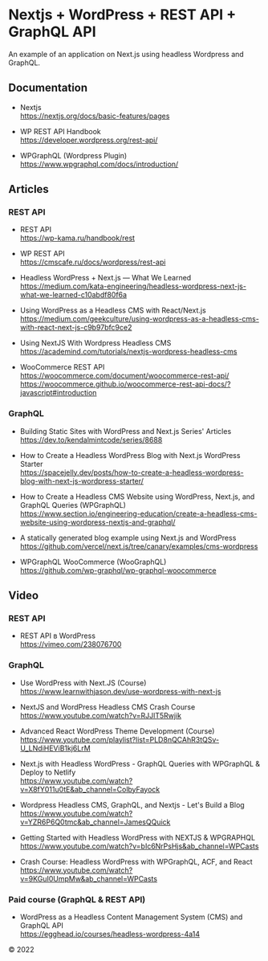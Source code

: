 # Nextjs + WordPress + REST API + GraphQL API

An example of an application on Next.js using headless Wordpress and GraphQL.

## Documentation

- Nextjs  
  <a href="https://nextjs.org/docs/basic-features/pages" target="_blank">https://nextjs.org/docs/basic-features/pages</a>

- WP REST API Handbook  
  <a href="https://developer.wordpress.org/rest-api/" target="_blank">https://developer.wordpress.org/rest-api/</a>

- WPGraphQL (Wordpress Plugin)  
  <a href="https://www.wpgraphql.com/docs/introduction/" target="_blank">https://www.wpgraphql.com/docs/introduction/</a>

## Articles

### REST API

- REST API  
  <a href="https://wp-kama.ru/handbook/rest" target="_blank">https://wp-kama.ru/handbook/rest</a>

- WP REST API  
  <a href="https://cmscafe.ru/docs/wordpress/rest-api" target="_blank">https://cmscafe.ru/docs/wordpress/rest-api</a>

- Headless WordPress + Next.js — What We Learned  
  <a href="https://medium.com/kata-engineering/headless-wordpress-next-js-what-we-learned-c10abdf80f6a" target="_blank">https://medium.com/kata-engineering/headless-wordpress-next-js-what-we-learned-c10abdf80f6a</a>

- Using WordPress as a Headless CMS with React/Next.js  
  <a href="https://medium.com/geekculture/using-wordpress-as-a-headless-cms-with-react-next-js-c9b97bfc9ce2" target="_blank">https://medium.com/geekculture/using-wordpress-as-a-headless-cms-with-react-next-js-c9b97bfc9ce2</a>

- Using NextJS With Wordpress Headless CMS  
  <a href="https://academind.com/tutorials/nextjs-wordpress-headless-cms" target="_blank">https://academind.com/tutorials/nextjs-wordpress-headless-cms</a>

- WooCommerce REST API  
  <a href="https://woocommerce.com/document/woocommerce-rest-api/" target="_blank">https://woocommerce.com/document/woocommerce-rest-api/</a>  
  <a href="https://woocommerce.github.io/woocommerce-rest-api-docs/?javascript#introduction" target="_blank">https://woocommerce.github.io/woocommerce-rest-api-docs/?javascript#introduction</a>

### GraphQL

- Building Static Sites with WordPress and Next.js Series' Articles  
  <a href="https://dev.to/kendalmintcode/series/8688" target="_blank">https://dev.to/kendalmintcode/series/8688</a>

- How to Create a Headless WordPress Blog with Next.js WordPress Starter  
  <a href="https://spacejelly.dev/posts/how-to-create-a-headless-wordpress-blog-with-next-js-wordpress-starter/" target="_blank">https://spacejelly.dev/posts/how-to-create-a-headless-wordpress-blog-with-next-js-wordpress-starter/</a>

- How to Create a Headless CMS Website using WordPress, Next.js, and GraphQL Queries (WPGraphQL)  
  <a href="https://www.section.io/engineering-education/create-a-headless-cms-website-using-wordpress-nextjs-and-graphql/" target="_blank">https://www.section.io/engineering-education/create-a-headless-cms-website-using-wordpress-nextjs-and-graphql/</a>

- A statically generated blog example using Next.js and WordPress  
  <a href="https://github.com/vercel/next.js/tree/canary/examples/cms-wordpress" target="_blank">https://github.com/vercel/next.js/tree/canary/examples/cms-wordpress</a>

- WPGraphQL WooCommerce (WooGraphQL)  
  <a href="https://github.com/wp-graphql/wp-graphql-woocommerce" target="_blank">https://github.com/wp-graphql/wp-graphql-woocommerce</a>

## Video

### REST API

- REST API в WordPress  
  <a href="https://vimeo.com/238076700" target="_blank">https://vimeo.com/238076700</a>

### GraphQL

- Use WordPress with Next.JS (Course)  
  <a href="https://www.learnwithjason.dev/use-wordpress-with-next-js" target="_blank">https://www.learnwithjason.dev/use-wordpress-with-next-js</a>

- NextJS and WordPress Headless CMS Crash Course  
  <a href="https://www.youtube.com/watch?v=RJJlT5Rwjik" target="_blank">https://www.youtube.com/watch?v=RJJlT5Rwjik</a>

- Advanced React WordPress Theme Development (Course)  
  <a href="https://www.youtube.com/playlist?list=PLD8nQCAhR3tQSv-U_LNdiHEViB1kj6LrM" target="_blank">https://www.youtube.com/playlist?list=PLD8nQCAhR3tQSv-U_LNdiHEViB1kj6LrM</a>
- Next.js with Headless WordPress - GraphQL Queries with WPGraphQL & Deploy to Netlify  
  <a href="https://www.youtube.com/watch?v=X8fY011u0tE&ab_channel=ColbyFayock" target="_blank">https://www.youtube.com/watch?v=X8fY011u0tE&ab_channel=ColbyFayock</a>

- Wordpress Headless CMS, GraphQL, and Nextjs - Let's Build a Blog  
  <a href="https://www.youtube.com/watch?v=YZR6P6Q0tmc&ab_channel=JamesQQuick" target="_blank">https://www.youtube.com/watch?v=YZR6P6Q0tmc&ab_channel=JamesQQuick</a>

- Getting Started with Headless WordPress with NEXTJS & WPGRAPHQL  
  <a href="https://www.youtube.com/watch?v=bIc6NrPsHjs&ab_channel=WPCasts" target="_blank">https://www.youtube.com/watch?v=bIc6NrPsHjs&ab_channel=WPCasts</a>

- Crash Course: Headless WordPress with WPGraphQL, ACF, and React  
  <a href="https://www.youtube.com/watch?v=9KGuI0UmpMw&ab_channel=WPCasts" target="_blank">https://www.youtube.com/watch?v=9KGuI0UmpMw&ab_channel=WPCasts</a>

### Paid course (GraphQL & REST API)

- WordPress as a Headless Content Management System (CMS) and GraphQL API  
  <a href="https://egghead.io/courses/headless-wordpress-4a14" target="_blank">https://egghead.io/courses/headless-wordpress-4a14</a>

© 2022
